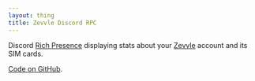 ```yaml
---
layout: thing
title: Zevvle Discord RPC
---
```


Discord [Rich Presence](https://discord.com/rich-presence) displaying stats about your [Zevvle](https://zevvle.com/) account and its SIM cards.

[Code on GitHub](https://github.com/itsmeimtom/zevvlerpc).